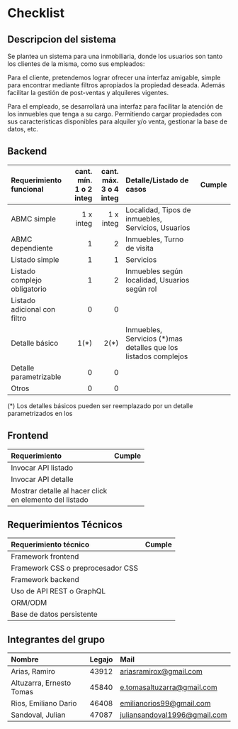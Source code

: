 # Checklist

## Descripcion del sistema

Se plantea un sistema para una inmobiliaria, donde los usuarios son tanto los clientes de la misma, como sus empleados:

Para el cliente, pretendemos lograr ofrecer una interfaz amigable, simple para encontrar mediante filtros apropiados la propiedad deseada. Además facilitar la gestión de post-ventas y alquileres vigentes.

Para el empleado, se desarrollará una interfaz para facilitar la atención de los inmuebles que tenga a su cargo. Permitiendo cargar propiedades con sus características disponibles para alquiler y/o venta, gestionar la base de datos, etc.

## Backend

|Requerimiento funcional|cant. mín.<br>1 o 2 integ|cant. máx.<br>3 o 4 integ|Detalle/Listado de casos|Cumple|
|:-|-:|-:|:-|-|
|ABMC simple|1 x integ|1 x integ|Localidad, Tipos de inmuebles, Servicios, Usuarios
|ABMC dependiente|1|2|Inmuebles, Turno de visita
|Listado simple|1|1|Servicios
|Listado complejo obligatorio|1|2|Inmuebles según localidad, Usuarios según rol
|Listado adicional con filtro|0|0|
|Detalle básico|1(*)|2(*)|Inmuebles, Servicios (\*)mas detalles que los listados complejos
|Detalle parametrizable|0|0|
|Otros|0|0|

(\*) Los detalles básicos pueden ser reemplazado por un detalle parametrizados en los

## Frontend

|Requerimiento|Cumple|
|:-|-|
|Invocar API listado||
|Invocar API detalle||
|Mostrar detalle al hacer click <br>en elemento del listado||

## Requerimientos Técnicos

|Requerimiento técnico|Cumple|
|:-|-|
|Framework frontend||
|Framework CSS o preprocesador CSS||
|Framework backend||
|Uso de API REST o GraphQL||
|ORM/ODM||
|Base de datos persistente||

## Integrantes del grupo

|Nombre|Legajo|Mail|
|:-|:-|:-|
|Arias, Ramiro|43912|ariasramirox@gmail.com|
|Altuzarra, Ernesto Tomas|45840|e.tomasaltuzarra@gmail.com|
|Rios, Emiliano Dario|46408|emilianorios99@gmail.com|
|Sandoval, Julian|47087|juliansandoval1996@gmail.com|
